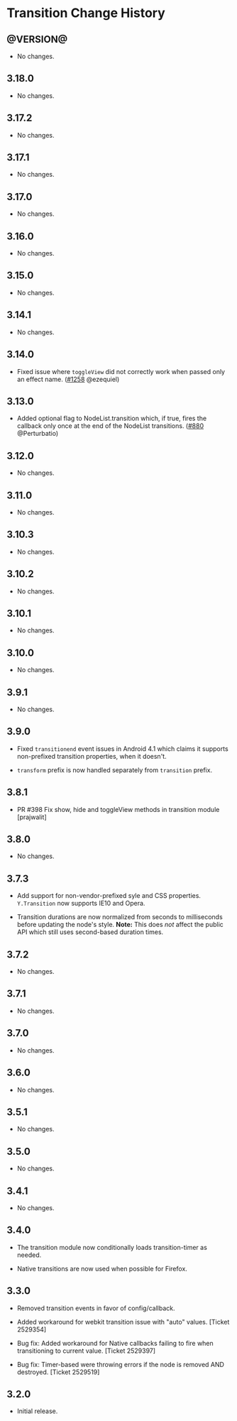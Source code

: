Transition Change History
=========================

@VERSION@
------

* No changes.

3.18.0
------

* No changes.

3.17.2
------

* No changes.

3.17.1
------

* No changes.

3.17.0
------

* No changes.

3.16.0
------

* No changes.

3.15.0
------

* No changes.

3.14.1
------

* No changes.

3.14.0
------

* Fixed issue where `toggleView` did not correctly work when passed only an effect name. ([#1258][] @ezequiel)

[#1258]: https://github.com/yui/yui3/issues/1258

3.13.0
------

* Added optional flag to NodeList.transition which, if true, fires the callback only once at the end of the NodeList transitions. ([#880][] @Perturbatio)

[#880]: https://github.com/yui/yui3/issues/880

3.12.0
------

* No changes.

3.11.0
------

* No changes.

3.10.3
------

* No changes.

3.10.2
------

* No changes.

3.10.1
------

* No changes.

3.10.0
------

* No changes.

3.9.1
-----

* No changes.

3.9.0
-----

* Fixed `transitionend` event issues in Android 4.1 which claims it supports
  non-prefixed transition properties, when it doesn't.

* `transform` prefix is now handled separately from `transition` prefix.

3.8.1
-----

* PR #398 Fix show, hide and toggleView methods in transition module [prajwalit]

3.8.0
-----

  * No changes.

3.7.3
-----

  * Add support for non-vendor-prefixed syle and CSS properties. `Y.Transition`
    now supports IE10 and Opera.

  * Transition durations are now normalized from seconds to milliseconds before
    updating the node's style. **Note:** This does _not_ affect the public API
    which still uses second-based duration times.


3.7.2
-----

  * No changes.


3.7.1
-----

  * No changes.


3.7.0
-----

  * No changes.


3.6.0
-----

  * No changes.


3.5.1
-----

  * No changes.


3.5.0
-----

  * No changes.


3.4.1
-----

  * No changes.


3.4.0
-----

  * The transition module now conditionally loads transition-timer as needed.

  * Native transitions are now used when possible for Firefox.


3.3.0
-----

  * Removed transition events in favor of config/callback.

  * Added workaround for webkit transition issue with "auto" values.
    [Ticket 2529354]

  * Bug fix: Added workaround for Native callbacks failing to fire when
    transitioning to current value. [Ticket 2529397]

  * Bug fix: Timer-based were throwing errors if the node is removed AND
    destroyed. [Ticket 2529519]


3.2.0
-----

  * Initial release.
